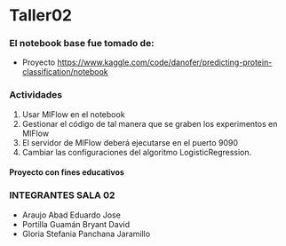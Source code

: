 # Taller02
### El notebook base fue tomado de:

* Proyecto https://www.kaggle.com/code/danofer/predicting-protein-classification/notebook

### Actividades
1. Usar MlFlow en el notebook
2. Gestionar el código de tal manera que se graben los experimentos en MlFlow
3. El servidor de MlFlow deberá ejecutarse en el puerto 9090
4. Cambiar las configuraciones del algoritmo LogisticRegression.


#### Proyecto con fines educativos

### INTEGRANTES SALA 02
- Araujo Abad Eduardo Jose
- Portilla Guamán Bryant David
- Gloria Stefania Panchana Jaramillo